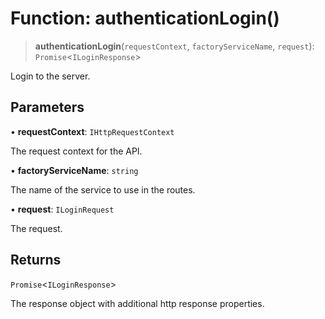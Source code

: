 # Function: authenticationLogin()

> **authenticationLogin**(`requestContext`, `factoryServiceName`, `request`): `Promise`\<`ILoginResponse`\>

Login to the server.

## Parameters

• **requestContext**: `IHttpRequestContext`

The request context for the API.

• **factoryServiceName**: `string`

The name of the service to use in the routes.

• **request**: `ILoginRequest`

The request.

## Returns

`Promise`\<`ILoginResponse`\>

The response object with additional http response properties.
